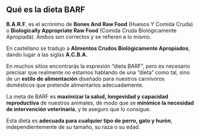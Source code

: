 ## Qué es la dieta BARF

**B.A.R.F**, es el acrónimo de **Bones And Raw Food** (Huesos Y Comida Cruda) o **Biologically Appropriate Raw Food** (Comida Cruda Biológicamente Apropiada). Ambos son correctos y se refieren a lo mismo.

En castellano se tradujo a **Alimentos Crudos Biológicamente Apropiados**, dando lugar a las siglas **A.C.B.A**.

En muchos sitios encontrarás la expresión “dieta BARF”, pero es necesario precisar que realmente no estamos hablando de una “dieta” como tal, sino de un **estilo de alimentación** diseñado para nuestros carnívoros domésticos que pretende alimentarlos adecuadamente.

La meta de BARF es **maximizar la salud, longevidad y capacidad reproductiva** de nuestros animales, de modo que se **minimice la necesidad**  **de intervención veterinaria**, y te aseguro que lo consigue.

Esta dieta es **adecuada para cualquier tipo de perro, gato y hurón**, independientemente de su tamaño, su raza o su edad.
